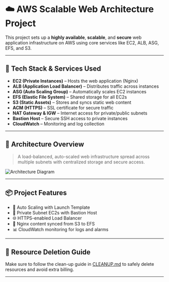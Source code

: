 # ☁️ AWS Scalable Web Architecture Project

This project sets up a **highly available**, **scalable**, and **secure** web application infrastructure on AWS using core services like EC2, ALB, ASG, EFS, and S3.

---

## 🚀 Tech Stack & Services Used

- **EC2 (Private Instances)** – Hosts the web application (Nginx)
- **ALB (Application Load Balancer)** – Distributes traffic across instances
- **ASG (Auto Scaling Group)** – Automatically scales EC2 instances
- **EFS (Elastic File System)** – Shared storage for all EC2s
- **S3 (Static Assets)** – Stores and syncs static web content
- **ACM (HTTPS)** – SSL certificate for secure traffic
- **NAT Gateway & IGW** – Internet access for private/public subnets
- **Bastion Host** – Secure SSH access to private instances
- **CloudWatch** – Monitoring and log collection

---

## 🧱 Architecture Overview

> A load-balanced, auto-scaled web infrastructure spread across multiple subnets with centralized storage and secure access.

![Architecture Diagram](./architecture.png)

---

## 📦 Project Features

- 🚀 Auto Scaling with Launch Template
- 🔐 Private Subnet EC2s with Bastion Host
- 🌐 HTTPS-enabled Load Balancer
- 📂 Nginx content synced from S3 to EFS
- 📊 CloudWatch monitoring for logs and alarms

---

## 🧹 Resource Deletion Guide

Make sure to follow the clean-up guide in [CLEANUP.md](./CLEANUP.md) to safely delete resources and avoid extra billing.

---




